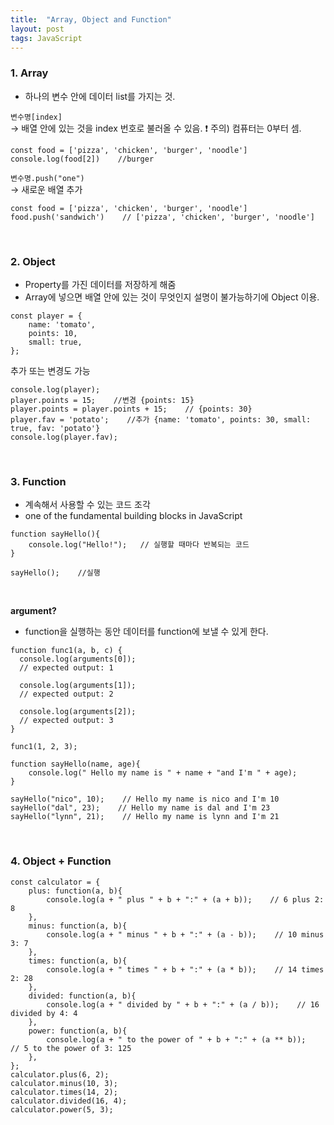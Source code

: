 ```yaml
---
title:  "Array, Object and Function"
layout: post
tags: JavaScript
---
```


### 1. Array
- 하나의 변수 안에 데이터 list를 가지는 것.

`변수명[index]`<br>
→ 배열 안에 있는 것을 index 번호로 불러올 수 있음. ❗️ 주의) 컴퓨터는 0부터 셈.
```
const food = ['pizza', 'chicken', 'burger', 'noodle']
console.log(food[2])    //burger
```






`변수명.push("one")`<br> 
→ 새로운 배열 추가
```
const food = ['pizza', 'chicken', 'burger', 'noodle']
food.push('sandwich')    // ['pizza', 'chicken', 'burger', 'noodle']
```

<br>

### 2. Object
- Property를 가진 데이터를 저장하게 해줌<br>
- Array에 넣으면 배열 안에 있는 것이 무엇인지 설명이 불가능하기에 Object 이용.<br>

```
const player = {
    name: 'tomato',
    points: 10,
    small: true,
};
```

추가 또는 변경도 가능
```
console.log(player);
player.points = 15;    //변경 {points: 15}
player.points = player.points + 15;    // {points: 30}
player.fav = 'potato';    //추가 {name: 'tomato', points: 30, small: true, fav: 'potato'}
console.log(player.fav);
```

<br>

### 3. Function
- 계속해서 사용할 수 있는 코드 조각
- one of the fundamental building blocks in JavaScript<br>

```
function sayHello(){
	console.log("Hello!");   // 실행할 때마다 반복되는 코드
}

sayHello();    //실행
```
<br>

**argument?**
- function을 실행하는 동안 데이터를 function에 보낼 수 있게 한다.<br>

```
function func1(a, b, c) {
  console.log(arguments[0]);
  // expected output: 1

  console.log(arguments[1]);
  // expected output: 2

  console.log(arguments[2]);
  // expected output: 3
}

func1(1, 2, 3);
```
```
function sayHello(name, age){
	console.log(" Hello my name is " + name + "and I'm " + age);
}

sayHello("nico", 10);    // Hello my name is nico and I'm 10
sayHello("dal", 23);    // Hello my name is dal and I'm 23
sayHello("lynn", 21);    // Hello my name is lynn and I'm 21
```

<br>

### 4. Object + Function
```
const calculator = {
    plus: function(a, b){
        console.log(a + " plus " + b + ":" + (a + b));    // 6 plus 2: 8
    },
    minus: function(a, b){
        console.log(a + " minus " + b + ":" + (a - b));    // 10 minus 3: 7
    },
    times: function(a, b){
        console.log(a + " times " + b + ":" + (a * b));    // 14 times 2: 28
    },
    divided: function(a, b){
        console.log(a + " divided by " + b + ":" + (a / b));    // 16 divided by 4: 4
    },
    power: function(a, b){
        console.log(a + " to the power of " + b + ":" + (a ** b));    // 5 to the power of 3: 125
    },
};
calculator.plus(6, 2);
calculator.minus(10, 3);
calculator.times(14, 2);
calculator.divided(16, 4);
calculator.power(5, 3);
```
